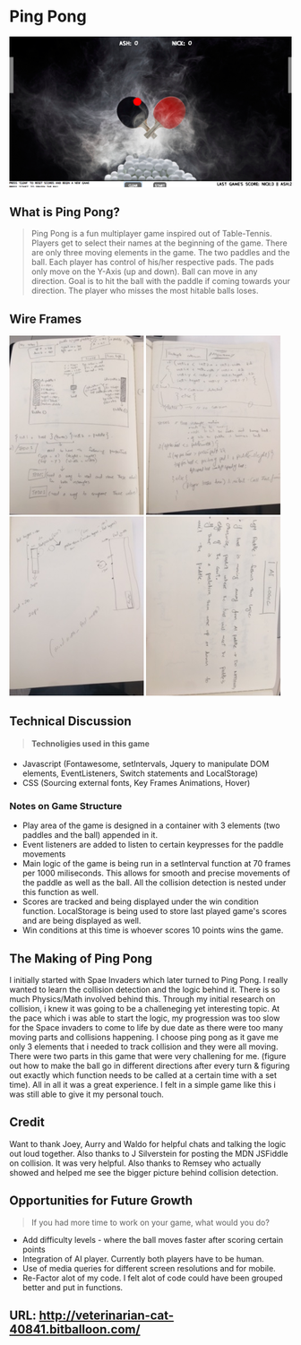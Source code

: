 # Ping Pong

![Screen Shot](https://github.com/Asher978/Project-1-GA/blob/master/screenshots/pong.png)

## What is Ping Pong?

> Ping Pong is a fun multiplayer game inspired out of Table-Tennis. Players get to select their names at the beginning of the game. There are only three moving elements in the game. The two paddles and the ball. Each player has control of his/her respective pads. The pads only move on the Y-Axis (up and down). Ball can move in any direction. Goal is to hit the ball with the paddle if coming towards your direction. The player who misses the most hitable balls loses. 

## Wire Frames
![Screen Shot](https://github.com/Asher978/Project-1-GA/blob/master/screenshots/WFrame1)
![Screen Shot](https://github.com/Asher978/Project-1-GA/blob/master/screenshots/WFrame2)
![Screen Shot](https://github.com/Asher978/Project-1-GA/blob/master/screenshots/WFrame3)
![Screen Shot](https://github.com/Asher978/Project-1-GA/blob/master/screenshots/WFrame4)


## Technical Discussion

> #### Technoligies used in this game
  *  Javascript (Fontawesome, setIntervals, Jquery to manipulate DOM elements, EventListeners, Switch statements and LocalStorage)
  *  CSS (Sourcing external fonts, Key Frames Animations, Hover)

### Notes on Game Structure

*  Play area of the game is designed in a container with 3 elements (two paddles and the ball) appended in it. 
*  Event listeners are added to listen to certain keypresses for the paddle movements
*  Main logic of the game is being run in a setInterval function at 70 frames per 1000 miliseconds. This allows for smooth and precise movements of the paddle as well as the ball. All the collision detection is nested under this function as well.
*  Scores are tracked and being displayed under the win condition function. LocalStorage is being used to store last played game's scores and are being displayed as well.
* Win conditions at this time is whoever scores 10 points wins the game.

## The Making of Ping Pong
I initially started with Spae Invaders which later turned to Ping Pong. I really wanted to learn the collision detection and the logic behind it. There is so much Physics/Math involved behind this. Through my initial research on collision, i knew it was going to be a challeneging yet interesting topic. At the pace which i was able to start the logic, my progression was too slow for the Space invaders to come to life by due date as there were too many moving parts and collisions happening. I choose ping pong as it gave me only 3 elements that i needed to track collision and they were all moving. There were two parts in this game that were very challening for me. (figure out how to make the ball go in different directions after every turn & figuring out exactly which function needs to be called at a certain time with a set time). All in all it was a great experience. I felt in a simple game like this i was still able to give it my personal touch.

## Credit
Want to thank Joey, Aurry and Waldo for helpful chats and talking the logic out loud together. Also thanks to J Silverstein for posting the MDN JSFiddle on collision. It was very helpful. 
Also thanks to Remsey who actually showed and helped me see the bigger picture behind collision detection. 



## Opportunities for Future Growth

> If you had more time to work on your game, what would you do?
*  Add difficulty levels - where the ball moves faster after scoring certain points
*  Integration of AI player. Currently both players have to be human.
*  Use of media queries for different screen resolutions and for mobile. 
*  Re-Factor alot of my code. I felt alot of code could have been grouped better and put in functions.


## URL: http://veterinarian-cat-40841.bitballoon.com/